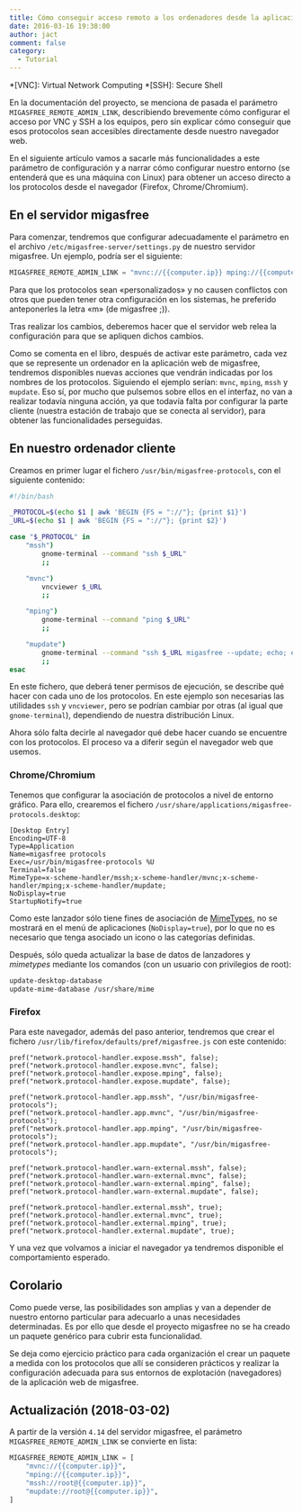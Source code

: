 ```yaml
---
title: Cómo conseguir acceso remoto a los ordenadores desde la aplicación web de migasfree
date: 2016-03-16 19:38:00
author: jact
comment: false
category:
  - Tutorial
---
```


<!-- prettier-ignore-start -->
*[VNC]: Virtual Network Computing
*[SSH]: Secure Shell
<!-- prettier-ignore-end -->

En la documentación del proyecto, se menciona de pasada el parámetro `MIGASFREE_REMOTE_ADMIN_LINK`, describiendo brevemente cómo configurar el acceso por VNC y SSH a los equipos, pero sin explicar cómo conseguir que esos protocolos sean accesibles directamente desde nuestro navegador web.

<!-- more -->

En el siguiente artículo vamos a sacarle más funcionalidades a este parámetro de configuración y a narrar cómo configurar nuestro entorno (se entenderá que es una máquina con Linux) para obtener un acceso directo a los protocolos desde el navegador (Firefox, Chrome/Chromium).

## En el servidor migasfree

Para comenzar, tendremos que configurar adecuadamente el parámetro en el archivo `/etc/migasfree-server/settings.py` de nuestro servidor migasfree. Un ejemplo, podría ser el siguiente:

```py
MIGASFREE_REMOTE_ADMIN_LINK = "mvnc://{{computer.ip}} mping://{{computer.ip}} mssh://root@{{computer.ip}} mupdate://root@{{computer.ip}}"
```

Para que los protocolos sean «personalizados» y no causen conflictos con otros que pueden tener otra configuración en los sistemas, he preferido anteponerles la letra «m» (de migasfree ;)).

Tras realizar los cambios, deberemos hacer que el servidor web relea la configuración para que se apliquen dichos cambios.

Como se comenta en el libro, después de activar este parámetro, cada vez que se represente un ordenador en la aplicación web de migasfree, tendremos disponibles nuevas acciones que vendrán indicadas por los nombres de los protocolos. Siguiendo el ejemplo serían: `mvnc`, `mping`, `mssh` y `mupdate`. Eso sí, por mucho que pulsemos sobre ellos en el interfaz, no van a realizar todavía ninguna acción, ya que todavía falta por configurar la parte cliente (nuestra estación de trabajo que se conecta al servidor), para obtener las funcionalidades perseguidas.

## En nuestro ordenador cliente

Creamos en primer lugar el fichero `/usr/bin/migasfree-protocols`, con el siguiente contenido:

```sh
#!/bin/bash

_PROTOCOL=$(echo $1 | awk 'BEGIN {FS = "://"}; {print $1}')
_URL=$(echo $1 | awk 'BEGIN {FS = "://"}; {print $2}')

case "$_PROTOCOL" in
    "mssh")
        gnome-terminal --command "ssh $_URL"
        ;;

    "mvnc")
        vncviewer $_URL
        ;;

    "mping")
        gnome-terminal --command "ping $_URL"
        ;;

    "mupdate")
        gnome-terminal --command "ssh $_URL migasfree --update; echo; echo TERMINADO; read"
        ;;
esac
```

En este fichero, que deberá tener permisos de ejecución, se describe qué hacer con cada uno de los protocolos. En este ejemplo son necesarias las utilidades `ssh` y `vncviewer`, pero se podrían cambiar por otras (al igual que `gnome-terminal`), dependiendo de nuestra distribución Linux.

Ahora sólo falta decirle al navegador qué debe hacer cuando se encuentre con los protocolos. El proceso va a diferir según el navegador web que usemos.

### Chrome/Chromium

Tenemos que configurar la asociación de protocolos a nivel de entorno gráfico. Para ello, crearemos el fichero `/usr/share/applications/migasfree-protocols.desktop`:

```
[Desktop Entry]
Encoding=UTF-8
Type=Application
Name=migasfree protocols
Exec=/usr/bin/migasfree-protocols %U
Terminal=false
MimeType=x-scheme-handler/mssh;x-scheme-handler/mvnc;x-scheme-handler/mping;x-scheme-handler/mupdate;
NoDisplay=true
StartupNotify=true
```

Como este lanzador sólo tiene fines de asociación de [MimeTypes](https://help.ubuntu.com/community/AddingMimeTypes), no se mostrará en el menú de aplicaciones (`NoDisplay=true`), por lo que no es necesario que tenga asociado un icono o las categorías definidas.

Después, sólo queda actualizar la base de datos de lanzadores y _mimetypes_ mediante los comandos (con un usuario con privilegios de root):

```sh
update-desktop-database
update-mime-database /usr/share/mime
```

### Firefox

Para este navegador, además del paso anterior, tendremos que crear el fichero `/usr/lib/firefox/defaults/pref/migasfree.js` con este contenido:

```
pref("network.protocol-handler.expose.mssh", false);
pref("network.protocol-handler.expose.mvnc", false);
pref("network.protocol-handler.expose.mping", false);
pref("network.protocol-handler.expose.mupdate", false);

pref("network.protocol-handler.app.mssh", "/usr/bin/migasfree-protocols");
pref("network.protocol-handler.app.mvnc", "/usr/bin/migasfree-protocols");
pref("network.protocol-handler.app.mping", "/usr/bin/migasfree-protocols");
pref("network.protocol-handler.app.mupdate", "/usr/bin/migasfree-protocols");

pref("network.protocol-handler.warn-external.mssh", false);
pref("network.protocol-handler.warn-external.mvnc", false);
pref("network.protocol-handler.warn-external.mping", false);
pref("network.protocol-handler.warn-external.mupdate", false);

pref("network.protocol-handler.external.mssh", true);
pref("network.protocol-handler.external.mvnc", true);
pref("network.protocol-handler.external.mping", true);
pref("network.protocol-handler.external.mupdate", true);
```

Y una vez que volvamos a iniciar el navegador ya tendremos disponible el comportamiento esperado.

## Corolario

Como puede verse, las posibilidades son amplias y van a depender de nuestro entorno particular para adecuarlo a unas necesidades determinadas. Es por ello que desde el proyecto migasfree no se ha creado un paquete genérico para cubrir esta funcionalidad.

Se deja como ejercicio práctico para cada organización el crear un paquete a medida con los protocolos que allí se consideren prácticos y realizar la configuración adecuada para sus entornos de explotación (navegadores) de la aplicación web de migasfree.

## Actualización (2018-03-02)

A partir de la versión `4.14` del servidor migasfree, el parámetro `MIGASFREE_REMOTE_ADMIN_LINK` se convierte en lista:

```py
MIGASFREE_REMOTE_ADMIN_LINK = [
    "mvnc://{{computer.ip}}",
    "mping://{{computer.ip}}",
    "mssh://root@{{computer.ip}}",
    "mupdate://root@{{computer.ip}}",
]
```
